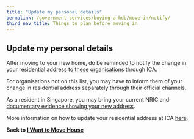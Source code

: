 ```yaml
---
title: "Update my personal details"
permalink: /government-services/buying-a-hdb/move-in/notify/
third_nav_title: Things to plan before moving in
---
```


## Update my personal details

After moving to your new home, do be reminded to notify the change in your residential address to <a href="https://www.ica.gov.sg/docs/default-source/ica/files/sharing-of-address-updates-with-public-agencies-(oscars).pdf" target="_blank">these organisations</a> through ICA.

For organisations not on this list, you may have to inform them of your change in residential address separately through their official channels.

As a resident in Singapore, you may bring your current NRIC and <a href="https://www.ica.gov.sg/documents/ic/update_residential_address" target="_blank">documentary evidence showing your new address</a>.

More information on how to update your residential address at ICA <a href="https://www.ica.gov.sg/documents/ic/update_residential_address" target="_blank">here</a>.


**Back to [I Want to Move House](/government-services/move-house/overview)**
